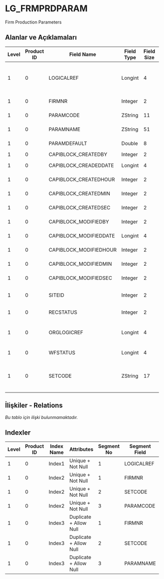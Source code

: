 # LG_FRMPRDPARAM

Firm Production Parameters

## Alanlar ve Açıklamaları

| Level | Product ID | Field Name | Field Type | Field Size | Field Offset | Türkçe Açıklama | Expression |
| ----- | ---------- | ---------- | ---------- | ---------- | ------------ | --------------- | ---------- |
| 1 | 0 | LOGICALREF | Longint | 4 | 0 | Firma Üretim Parametreleri Log. Ref. | Firm Production Parameter Logical Reference |
| 1 | 0 | FIRMNR | Integer | 2 | 4 | Firma Numarası | Firm Number |
| 1 | 0 | PARAMCODE | ZString | 11 | 6 | Parametre kodu | Parameter Code |
| 1 | 0 | PARAMNAME | ZString | 51 | 17 | Parametre açıklaması | Parameter Description |
| 1 | 0 | PARAMDEFAULT | Double | 8 | 68 | Parametre öndeğeri | Parameter Default |
| 1 | 0 | CAPIBLOCK_CREATEDBY | Integer | 2 | 76 | Oluşturan | Created By |
| 1 | 0 | CAPIBLOCK_CREADEDDATE | Longint | 4 | 78 | Oluşturulma Tarihi | Created Date |
| 1 | 0 | CAPIBLOCK_CREATEDHOUR | Integer | 2 | 82 | Oluşturulma Saati | Created Hour |
| 1 | 0 | CAPIBLOCK_CREATEDMIN | Integer | 2 | 84 | Oluşturulma Dakikası | Created Minute |
| 1 | 0 | CAPIBLOCK_CREATEDSEC | Integer | 2 | 86 | Oluşturulma Saniyesi | Created Second |
| 1 | 0 | CAPIBLOCK_MODIFIEDBY | Integer | 2 | 88 | Değiştiren | Modified By |
| 1 | 0 | CAPIBLOCK_MODIFIEDDATE | Longint | 4 | 90 | Değiştirilme Tarihi | Modified Date |
| 1 | 0 | CAPIBLOCK_MODIFIEDHOUR | Integer | 2 | 94 | Değiştirilme Saati | Modified Hour |
| 1 | 0 | CAPIBLOCK_MODIFIEDMIN | Integer | 2 | 96 | Değiştirilme Dakikası | Modified Minute |
| 1 | 0 | CAPIBLOCK_MODIFIEDSEC | Integer | 2 | 98 | Değiştirilme Saniyesi | Modified Second |
| 1 | 0 | SITEID | Integer | 2 | 100 | Veri Merkezi | Data Processing Site |
| 1 | 0 | RECSTATUS | Integer | 2 | 102 | Kayıt Durumu | Record Status |
| 1 | 0 | ORGLOGICREF | Longint | 4 | 104 | Orijinal Kayıt Log. Ref. | Original Record Logical Reference |
| 1 | 0 | WFSTATUS | Longint | 4 | 108 | Kullanımda Değil | Not In Use |
| 1 | 0 | SETCODE | ZString | 17 | 112 | Firma Üretim Sabiti Kümesi Kodu | Company Production Constant Cluster Code |

## İlişkiler - Relations

*Bu tablo için ilişki bulunmamaktadır.*

## Indexler

| Level | Product ID | Index Name | Attributes | Segment No | Segment Field | Sense |
| ----- | ---------- | ---------- | ---------- | ---------- | ------------- | ----- |
| 1 | 0 | Index1 | Unique + Not Null | 1 | LOGICALREF | Ascending |
| 1 | 0 | Index2 | Unique + Not Null | 1 | FIRMNR | Ascending |
| 1 | 0 | Index2 | Unique + Not Null | 2 | SETCODE | Ascending |
| 1 | 0 | Index2 | Unique + Not Null | 3 | PARAMCODE | Ascending |
| 1 | 0 | Index3 | Duplicate + Allow Null | 1 | FIRMNR | Ascending |
| 1 | 0 | Index3 | Duplicate + Allow Null | 2 | SETCODE | Ascending |
| 1 | 0 | Index3 | Duplicate + Allow Null | 3 | PARAMNAME | Ascending |
